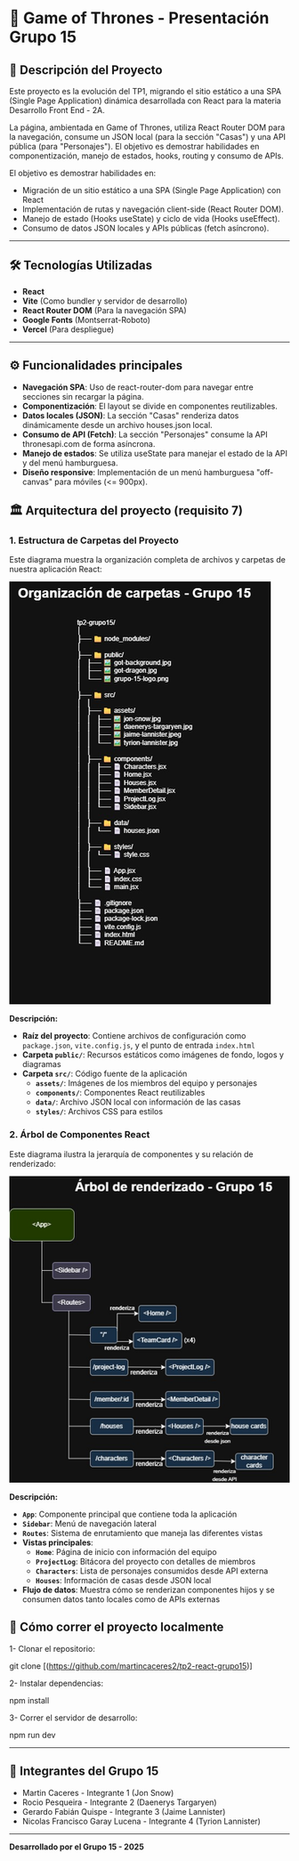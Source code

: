 # 🐉 Game of Thrones - Presentación Grupo 15

## 📖 Descripción del Proyecto

Este proyecto es la evolución del TP1, migrando el sitio estático a una SPA (Single Page Application) dinámica desarrollada con React para la materia Desarrollo Front End - 2A.

La página, ambientada en Game of Thrones, utiliza React Router DOM para la navegación, consume un JSON local (para la sección "Casas") y una API pública (para "Personajes"). El objetivo es demostrar habilidades en componentización, manejo de estados, hooks, routing y consumo de APIs.

El objetivo es demostrar habilidades en:

- Migración de un sitio estático a una SPA (Single Page Application) con React
- Implementación de rutas y navegación client-side (React Router DOM).
- Manejo de estado (Hooks useState) y ciclo de vida (Hooks useEffect).
- Consumo de datos JSON locales y APIs públicas (fetch asíncrono).

---

## 🛠️ Tecnologías Utilizadas

- **React**
- **Vite** (Como bundler y servidor de desarrollo)
- **React Router DOM** (Para la navegación SPA)
- **Google Fonts** (Montserrat-Roboto)
- **Vercel** (Para despliegue)

---

## ⚙️ Funcionalidades principales

- **Navegación SPA**: Uso de react-router-dom para navegar entre secciones sin recargar la página.
- **Componentización**: El layout se divide en componentes reutilizables.
- **Datos locales (JSON)**: La sección "Casas" renderiza datos dinámicamente desde un archivo houses.json local.
- **Consumo de API (Fetch)**: La sección "Personajes" consume la API thronesapi.com de forma asíncrona.
- **Manejo de estados**: Se utiliza useState para manejar el estado de la API y del menú hamburguesa.
- **Diseño responsive**: Implementación de un menú hamburguesa "off-canvas" para móviles (<= 900px).

## 🏛️ Arquitectura del proyecto (requisito 7)

### 1. Estructura de Carpetas del Proyecto

Este diagrama muestra la organización completa de archivos y carpetas de nuestra aplicación React:

![Diagrama de Organización de Carpetas](./public/diagrama-carpetas.jpg)

**Descripción:**

- **Raíz del proyecto**: Contiene archivos de configuración como `package.json`, `vite.config.js`, y el punto de entrada `index.html`
- **Carpeta `public/`**: Recursos estáticos como imágenes de fondo, logos y diagramas
- **Carpeta `src/`**: Código fuente de la aplicación
  - **`assets/`**: Imágenes de los miembros del equipo y personajes
  - **`components/`**: Componentes React reutilizables
  - **`data/`**: Archivo JSON local con información de las casas
  - **`styles/`**: Archivos CSS para estilos

### 2. Árbol de Componentes React

Este diagrama ilustra la jerarquía de componentes y su relación de renderizado:

![Árbol de Componentes React](./public/diagrama-componentes.jpg)

**Descripción:**

- **`App`**: Componente principal que contiene toda la aplicación
- **`Sidebar`**: Menú de navegación lateral
- **`Routes`**: Sistema de enrutamiento que maneja las diferentes vistas
- **Vistas principales**: 
  - **`Home`**: Página de inicio con información del equipo
  - **`ProjectLog`**: Bitácora del proyecto con detalles de miembros
  - **`Characters`**: Lista de personajes consumidos desde API externa
  - **`Houses`**: Información de casas desde JSON local
- **Flujo de datos**: Muestra cómo se renderizan componentes hijos y se consumen datos tanto locales como de APIs externas

## 🚀 Cómo correr el proyecto localmente

1- Clonar el repositorio:

  git clone [(https://github.com/martincaceres2/tp2-react-grupo15)]

2- Instalar dependencias:

  npm install

3- Correr el servidor de desarrollo:

  npm run dev

---

## 👥 Integrantes del Grupo 15

- Martin Caceres - Integrante 1 (Jon Snow)
- Rocio  Pesqueira - Integrante 2 (Daenerys Targaryen)
- Gerardo Fabián Quispe - Integrante 3 (Jaime Lannister)
- Nicolas Francisco	Garay Lucena - Integrante 4 (Tyrion Lannister)

---

**Desarrollado por el Grupo 15 - 2025**
